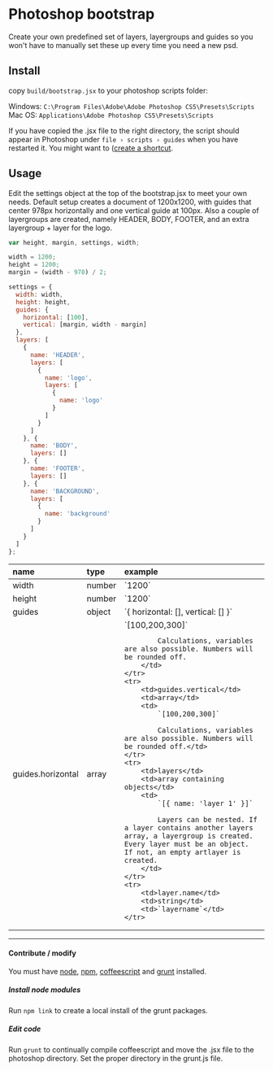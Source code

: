 # Photoshop bootstrap ##
Create your own predefined set of layers, layergroups and guides so you won't have to manually set these up every time you need a new psd.

## Install ##

copy `build/bootstrap.jsx` to your photoshop scripts folder:

Windows: `C:\Program Files\Adobe\Adobe Photoshop CS5\Presets\Scripts`   
Mac OS: `Applications\Adobe Photoshop CS5\Presets\Scripts`

If you have copied the .jsx file to the right directory, the script should appear in Photoshop under `file › scripts › guides` when you have restarted it. You might want to ([create a shortcut](http://help.adobe.com/en_US/photoshop/cs/using/WSfd1234e1c4b69f30ea53e41001031ab64-7448a.html#WSA72EC22F-E602-4fa7-B236-401CCDD3DF1Aa).

## Usage ##

Edit the settings object at the top of the bootstrap.jsx to meet your own needs. Default setup creates a document of 1200x1200, with guides that center 978px horizontally and one vertical guide at 100px. Also a couple of layergroups are created, namely HEADER, BODY, FOOTER, and an extra layergroup + layer for the logo.

```javascript
var height, margin, settings, width;

width = 1200;
height = 1200;
margin = (width - 978) / 2;

settings = {
  width: width,
  height: height,
  guides: {
    horizontal: [100],
    vertical: [margin, width - margin]
  },
  layers: [
    {
      name: 'HEADER',
      layers: [
        {
          name: 'logo',
          layers: [
            {
              name: 'logo'
            }
          ]
        }
      ]
    }, {
      name: 'BODY',
      layers: []
    }, {
      name: 'FOOTER',
      layers: []
    }, {
      name: 'BACKGROUND',
      layers: [
        {
          name: 'background'
        }
      ]
    }
  ]
};

``` 

<table>
<thead>
    <th align="left">name</th>
    <th align="left">type</th>
    <th align="left">example</th>
</thead>
<tbody>
    <tr>
        <td>width</td>
        <td>number</td>
        <td>`1200`</td>
    </tr>
    <tr>
        <td>height</td>
        <td>number</td>
        <td>`1200`</td>
    </tr>
    <tr>
        <td>guides</td>
        <td>object</td>
        <td>`{ horizontal: [], vertical: [] }`</td>
    </tr>
    <tr>
        <td>guides.horizontal</td>
        <td>array</td>
        <td>
            `[100,200,300]`

            Calculations, variables are also possible. Numbers will be rounded off.
        </td>
    </tr>
    <tr>
        <td>guides.vertical</td>
        <td>array</td>
        <td>
            `[100,200,300]`

            Calculations, variables are also possible. Numbers will be rounded off.</td>
    </tr>
    <tr>
        <td>layers</td>
        <td>array containing objects</td>
        <td>
            `[{ name: 'layer 1' }]`

            Layers can be nested. If a layer contains another layers array, a layergroup is created. Every layer must be an object. If not, an empty artlayer is created.
        </td>
    </tr>
    <tr>
        <td>layer.name</td>
        <td>string</td>
        <td>`layername`</td>
    </tr>
</tbody>
</table>


---

#### Contribute / modify ####
You must have [node](http://nodejs.org/), [npm](https://npmjs.org/), [coffeescript](http://www.coffeescript.org) and [grunt](http://www.gruntjs.com) installed. 

##### Install node modules #####
Run `npm link` to create a local install of the grunt packages.

##### Edit code #####
Run `grunt` to continually compile coffeescript and move the .jsx file to the photoshop directory. Set the proper directory in the grunt.js file.